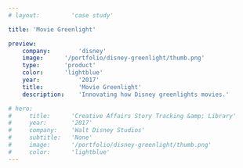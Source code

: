 ```yaml
---
# layout:         'case study'

title: 'Movie Greenlight'

preview:
    company:        'disney'
    image:      '/portfolio/disney-greenlight/thumb.png'
    type:       'product'
    color:      'lightblue'
    year:           '2017'
    title:          'Movie Greenlight'
    description:    'Innovating how Disney greenlights movies.'

# hero:
#     title:      'Creative Affairs Story Tracking &amp; Library'
#     year:       '2017'
#     company:    'Walt Disney Studios'
#     subtitle:   'None'
#     image:      '/portfolio/disney-greenlight/thumb.png'
#     color:      'lightblue'
---
```

<script setup>
    import Page from './disney-greenlight.vue'
</script>
<Page></Page>
<!-- ## Challenge
The challenge was to fix the anitquated enterprise tools the story development team were using to develop and greenlight movie ideas.

## Process
All movies go through a greenlighting process, when it goes into production. It’s a long and intense where multiple teams gather, critique and develop story ideas and eventually decide whether they are Disney enough. Most stories never make it through. There's a team dedicated to managing the entire process.

I worked closely with the story development team, the users, and studio executives to deeply understand the painpoints and issues plaguing the current process.

## Outcome
We delivered a new movie greenlighting process with a set of custom tools to support it that fully integrated with the overall studio filmmaking process. We reduced the story development lifecycle time and increased the story development efficiency and effectiveness.

This new process coupled with the right tools enabled Disney to scale it's story development across all of it's theatrical segments including Pixar, Lucasfilm, Animation, Touchstone, and Live Action.

## Role
I owned the experience design, leading the cross-functional product team and a team of senior designers. -->